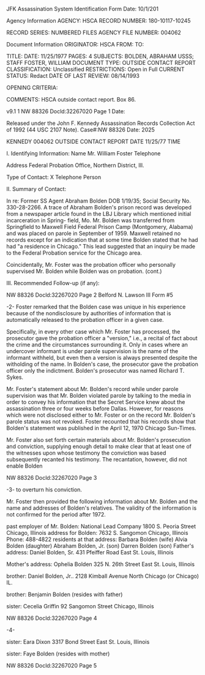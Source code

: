 JFK Assassination System
Identification Form Date: 10/1/201

Agency Information
AGENCY: HSCA
RECORD NUMBER: 180-10117-10245

RECORD SERIES: NUMBERED FILES
AGENCY FILE NUMBER: 004062

Document Information
ORIGINATOR: HSCA
FROM:
TO:

TITLE:
DATE: 11/25/1977
PAGES: 4
SUBJECTS: BOLDEN, ABRAHAM
 USSS; STAFF
 FOSTER, WILLIAM
DOCUMENT TYPE: OUTSIDE CONTACT REPORT
CLASSIFICATION: Unclassified
RESTRICTIONS: Open in Full
CURRENT STATUS: Redact
DATE OF LAST REVIEW: 08/14/1993

OPENING CRITERIA:

COMMENTS: HSCA outside contact report. Box 86.

v9.1 1
NW 88326 Docld:32267020 Page 1 Date:

Released under the John F. Kennedy
Assassination Records Collection Act of
1992 (44 USC 2107 Note). Case#:NW
88326 Date: 2025

KENNEDY 004062
OUTSIDE CONTACT REPORT
DATE 11/25/77 TIME

I. Identifying Information:
Name Mr. William Foster Telephone

Address Federal Probation Office, Northern District, Ill.

Type of Contact: X Telephone
 Person

II. Summary of Contact:

In re: Former SS Agent Abraham Bolden DOB 1/19/35; Social
Security No. 330-28-2266. A trace of Abraham Bolden's prison
record was developed from a newspaper article found in the
LBJ Library which mentioned initial incarceration in Spring-
field, Mo. Mr. Bolden was transferred from Springfield to
Maxwell Field Federal Prison Camp (Montgomery, Alabama) and was
placed on parole in September of 1959. Maxwell retained no
records except for an indication that at some time Bolden
stated that he had had "a residence in Chicago." This lead
suggested that an inquiry be made to the Federal Probation
service for the Chicago area.

Coincidentally, Mr. Foster was the probation officer who
personally supervised Mr. Bolden while Bolden was on probation.
(cont.)

III. Recommended Follow-up (if any):

NW 88326 Docld:32267020 Page 2 Belford N. Lawson III Form #5

-2-
Foster remarked that the Bolden case was unique in his
experience because of the nondisclosure by authorities
of information that is automatically released to the
probation officer in a given case.

Specifically, in every other case which Mr. Foster
has processed, the prosecutor gave the probation officer
a "version," i.e., a recital of fact about the crime and
the circumstances surrounding it. Only in cases where an
undercover informant is under parole supervision is the
name of the informant withheld, but even then a version is
always presented despite the witholding of the name. In
Bolden's case, the prosecutor gave the probation officer
only the indictment. Bolden's prosecutor was named Richard
T. Sykes.

Mr. Foster's statement about Mr. Bolden's record while
under parole supervision was that Mr. Bolden violated parole
by talking to the media in order to convey his information
that the Secret Service knew about the assassination three
or four weeks before Dallas. However, for reasons which
were not disclosed either to Mr. Foster or on the record
Mr. Bolden's parole status was not revoked. Foster recounted
that his records show that Bolden's statement was published
in the April 12, 1970 Chicago Sun-Times.

Mr. Foster also set forth certain materials about Mr.
Bolden's prosecution and conviction, supplying enough detail
to make clear that at least one of the witnesses upon whose
testimony the conviction was based subsequently recanted his
testimony. The recantation, however, did not enable Bolden

NW 88326 Docld:32267020 Page 3

-3-
to overturn his conviction.

Mr. Foster then provided the following information
about Mr. Bolden and the name and addresses of Bolden's
relatives. The validity of the information is not
confirmed for the period after 1972.

past employer of Mr. Bolden: National Lead Company
 1800 S. Peoria Street
 Chicago, Illinois
address for Bolden: 7632 S. Sangomon
 Chicago, Illinois
 Phone: 488-4822
residents at that address: Barbara Bolden (wife)
 Alvia Bolden (daughter)
 Abraham Bolden, Jr. (son)
 Darren Bolden (son)
Father's address: Daniel Bolden, Sr.
 431 Pfeiffer Road
 East St. Louis, Illinois

Mother's address: Ophelia Bolden
 325 N. 26th Street
 East St. Louis, Illinois

brother: Daniel Bolden, Jr..
 2128 Kimball Avenue
 North Chicago (or Chicago) IL.

brother: Benjamin Bolden
 (resides with father)

sister: Cecelia Griffin
 92 Sangomon Street
 Chicago, Illinois

NW 88326 Docld:32267020 Page 4

-4-

sister: Eara Dixon
 3317 Bond Street
 East St. Louis, Illinois

sister: Faye Bolden
 (resides with mother)

NW 88326 Docld:32267020 Page 5
